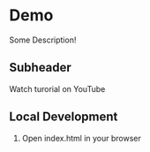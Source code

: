 # Demo

Some Description!

## Subheader

Watch turorial on YouTube

## Local Development

1. Open index.html in your browser